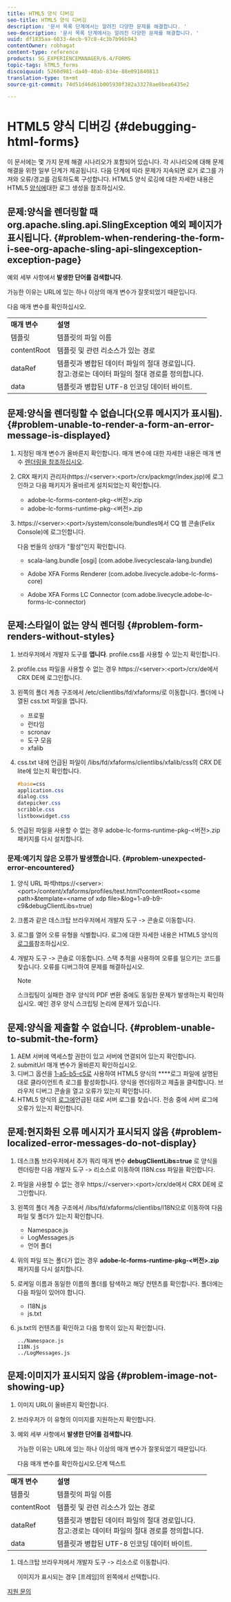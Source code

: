 ```yaml
---
title: HTML5 양식 디버깅
seo-title: HTML5 양식 디버깅
description: '문서 목록 단계에서는 알려진 다양한 문제를 해결합니다. '
seo-description: '문서 목록 단계에서는 알려진 다양한 문제를 해결합니다. '
uuid: df1835aa-6033-4ecb-97c8-4c3b7b96b943
contentOwner: robhagat
content-type: reference
products: SG_EXPERIENCEMANAGER/6.4/FORMS
topic-tags: hTML5_forms
discoiquuid: 5260d981-da40-40ab-834e-88e091840813
translation-type: tm+mt
source-git-commit: 74d51d46d61b005930f382a33278ae0bea6435e2

---
```



# HTML5 양식 디버깅 {#debugging-html-forms}

이 문서에는 몇 가지 문제 해결 시나리오가 포함되어 있습니다. 각 시나리오에 대해 문제 해결을 위한 일부 단계가 제공됩니다. 다음 단계에 따라 문제가 지속되면 로거 로그를 가져와 오류/경고를 검토하도록 구성합니다. HTML5 양식 로깅에 대한 자세한 내용은 HTML5 [양식에](/help/forms/using/enable-logs.md)대한 로그 생성을 참조하십시오.

## 문제:양식을 렌더링할 때 org.apache.sling.api.SlingException 예외 페이지가 표시됩니다. {#problem-when-rendering-the-form-i-see-org-apache-sling-api-slingexception-exception-page}

예외 세부 사항에서 **발생한 단어를 검색합니다**.

가능한 이유는 URL에 있는 하나 이상의 매개 변수가 잘못되었기 때문입니다.

다음 매개 변수를 확인하십시오.

<table> 
 <tbody> 
  <tr> 
   <td><strong>매개 변수</strong></td> 
   <td><strong>설명</strong></td> 
  </tr> 
  <tr> 
   <td>템플릿</td> 
   <td>템플릿의 파일 이름</td> 
  </tr> 
  <tr> 
   <td>contentRoot</td> 
   <td>템플릿 및 관련 리소스가 있는 경로</td> 
  </tr> 
  <tr> 
   <td>dataRef</td> 
   <td>템플릿과 병합된 데이터 파일의 절대 경로입니다.<br /> 참고:경로는 데이터 파일의 절대 경로를 정의합니다.</td> 
  </tr> 
  <tr> 
   <td>data</td> 
   <td>템플릿과 병합된 UTF-8 인코딩 데이터 바이트.</td> 
  </tr> 
 </tbody> 
</table>

## 문제:양식을 렌더링할 수 없습니다(오류 메시지가 표시됨). {#problem-unable-to-render-a-form-an-error-message-is-displayed}

1. 지정된 매개 변수가 올바른지 확인합니다. 매개 변수에 대한 자세한 내용은 매개 변수 [렌더링을 참조하십시오](/help/forms/using/debug.md#main-pars-table).
1. CRX 패키지 관리자(https://&lt;server>:&lt;port>/crx/packmgr/index.jsp)에 로그인하고 다음 패키지가 올바르게 설치되었는지 확인합니다.

   * adobe-lc-forms-content-pkg-&lt;버전>.zip
   * adobe-lc-forms-runtime-pkg-&lt;버전>.zip

1. https://&lt;server>:&lt;port>/system/console/bundles에서 CQ 웹 콘솔(Felix Console)에 로그인합니다.

   다음 번들의 상태가 &quot;활성&quot;인지 확인합니다.

   * scala-lang.bundle [osgi]
   (com.adobe.livecyclescala-lang.bundle)

   * Adobe XFA Forms Renderer
   (com.adobe.livecycle.adobe-lc-forms-core)

   * Adobe XFA Forms LC Connector
   (com.adobe.livecycle.adobe-lc-forms-lc-connector)

## 문제:스타일이 없는 양식 렌더링 {#problem-form-renders-without-styles}

1. 브라우저에서 개발자 도구를 **엽니다**. profile.css를 사용할 수 있는지 확인합니다.
1. profile.css 파일을 사용할 수 없는 경우 https://&lt;server>:&lt;port>/crx/de에서 CRX DE에 로그인합니다.
1. 왼쪽의 폴더 계층 구조에서 /etc/clientlibs/fd/xfaforms/로 이동합니다. 폴더에 나열된 css.txt 파일을 엽니다.

   * 프로필
   * 런타임
   * scronav
   * 도구 모음
   * xfalib

1. css.txt 내에 언급된 파일이 /libs/fd/xfaforms/clientlibs/xfalib/css의 CRX DE lite에 있는지 확인합니다.

   ```css
   #base=css
   application.css
   dialog.css
   datepicker.css
   scribble.css
   listboxwidget.css
   ```

1. 언급된 파일을 사용할 수 없는 경우 adobe-lc-forms-runtime-pkg-&lt;버전>.zip 패키지를 다시 설치합니다.

### 문제:예기치 않은 오류가 발생했습니다. {#problem-unexpected-error-encountered}

1. 양식 URL 파섹https://&lt;server>:&lt;port>/content/xfaforms/profiles/test.html?contentRoot=&lt;some path>&amp;template=&lt;name of xdp file>&amp;log=1-a9-b9-c9&amp;debugClientLibs=true)
1. 크롬과 같은 데스크탑 브라우저에서 개발자 도구 -> 콘솔로 이동합니다.
1. 로그를 열어 오류 유형을 식별합니다. 로그에 대한 자세한 내용은 HTML5 양식의 [로그를](/help/forms/using/enable-logs.md)참조하십시오.
1. 개발자 도구 -> 콘솔로 이동합니다. 스택 추적을 사용하여 오류를 일으키는 코드를 찾습니다. 오류를 디버그하여 문제를 해결하십시오.

   >[!NOTE]
   >
   >스크립팅이 실패한 경우 양식의 PDF 변환 중에도 동일한 문제가 발생하는지 확인하십시오. 예인 경우 양식 스크립팅 논리에 문제가 있습니다.

## 문제:양식을 제출할 수 없습니다. {#problem-unable-to-submit-the-form}

1. AEM 서버에 액세스할 권한이 있고 서버에 연결되어 있는지 확인합니다.
1. submitUrl 매개 변수가 올바른지 확인하십시오.
1. 디버그 옵션을 [1-a5-b5-c5로](/help/forms/using/enable-logs.md) 사용하여 HTML5 양식의 ****&#x200B;로그 파일에 설명된 대로 클라이언트측 로그를 활성화합니다. 양식을 렌더링하고 제출을 클릭합니다. 브라우저 디버그 콘솔을 열고 오류가 있는지 확인합니다.
1. HTML5 양식의 [로그에](/help/forms/using/enable-logs.md)언급된 대로 서버 로그를 찾습니다. 전송 중에 서버 로그에 오류가 있는지 확인합니다.

## 문제:현지화된 오류 메시지가 표시되지 않음 {#problem-localized-error-messages-do-not-display}

1. 데스크톱 브라우저에서 추가 쿼리 매개 변수 **debugClientLibs=true** 로 양식을 렌더링한 다음 개발자 도구 -> 리소스로 이동하여 I18N.css 파일을 확인합니다.
1. 파일을 사용할 수 없는 경우 https://&lt;server>:&lt;port>/crx/de에서 CRX DE에 로그인합니다.
1. 왼쪽의 폴더 계층 구조에서 /libs/fd/xfaforms/clientlibs/I18N으로 이동하여 다음 파일 및 폴더가 있는지 확인합니다.

   * Namespace.js
   * LogMessages.js
   * 언어 폴더

1. 위의 파일 또는 폴더가 없는 경우 **adobe-lc-forms-runtime-pkg-&lt;버전>.zip** 패키지를 다시 설치합니다.
1. 로케일 이름과 동일한 이름의 폴더를 탐색하고 해당 컨텐츠를 확인합니다. 폴더에는 다음 파일이 있어야 합니다.

   * I18N.js
   * js.txt

1. js.txt의 컨텐츠를 확인하고 다음 항목이 있는지 확인합니다.

   ```
   ../Namespace.js
   I18N.js
   ../LogMessages.js
   ```

## 문제:이미지가 표시되지 않음 {#problem-image-not-showing-up}

1. 이미지 URL이 올바른지 확인합니다.
1. 브라우저가 이 유형의 이미지를 지원하는지 확인합니다.
1. 예외 세부 사항에서 **발생한 단어를 검색합니다**.

   가능한 이유는 URL에 있는 하나 이상의 매개 변수가 잘못되었기 때문입니다.

   다음 매개 변수를 확인하십시오.단계 텍스트

<table> 
 <tbody> 
  <tr> 
   <td><strong>매개 변수</strong></td> 
   <td><strong>설명</strong></td> 
  </tr> 
  <tr> 
   <td>템플릿</td> 
   <td>템플릿의 파일 이름</td> 
  </tr> 
  <tr> 
   <td>contentRoot</td> 
   <td>템플릿 및 관련 리소스가 있는 경로</td> 
  </tr> 
  <tr> 
   <td>dataRef</td> 
   <td>템플릿과 병합된 데이터 파일의 절대 경로입니다.<br /> 참고:경로는 데이터 파일의 절대 경로를 정의합니다.</td> 
  </tr> 
  <tr> 
   <td>data</td> 
   <td>템플릿과 병합된 UTF-8 인코딩 데이터 바이트.</td> 
  </tr> 
 </tbody> 
</table>

1. 데스크탑 브라우저에서 개발자 도구 -> 리소스로 이동합니다.

   이미지가 표시되는 경우 [프레임]의 왼쪽에서 선택합니다.

[지원 문의](https://www.adobe.com/account/sign-in.supportportal.html)
